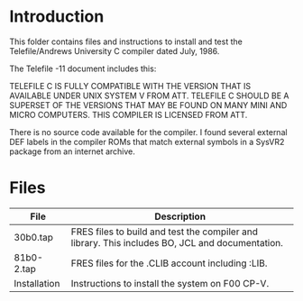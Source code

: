 # Introduction

This folder contains files and instructions to install and test the Telefile/Andrews University C compiler dated July, 1986. 

The Telefile -11 document includes this:

TELEFILE C IS FULLY COMPATIBLE WITH THE VERSION THAT
IS AVAILABLE UNDER UNIX SYSTEM V FROM ATT.  TELEFILE C
SHOULD BE A SUPERSET OF THE VERSIONS THAT MAY BE FOUND
ON MANY MINI AND MICRO COMPUTERS.  THIS COMPILER IS
LICENSED FROM ATT.

There is no source code available for the compiler.  I found several external DEF labels in the
compiler ROMs that match external symbols in a
SysVR2 package from an internet archive.

# Files

File | Description
----|----
30b0.tap | FRES files to build and test the compiler and library.  This includes BO, JCL and documentation.
81b0-2.tap | FRES files for the .CLIB account including :LIB.
Installation | Instructions to install the system on F00 CP-V.
